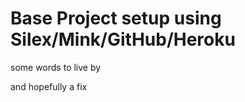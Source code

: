 Base Project setup using Silex/Mink/GitHub/Heroku
=================================================

some words to live by

and hopefully a fix
